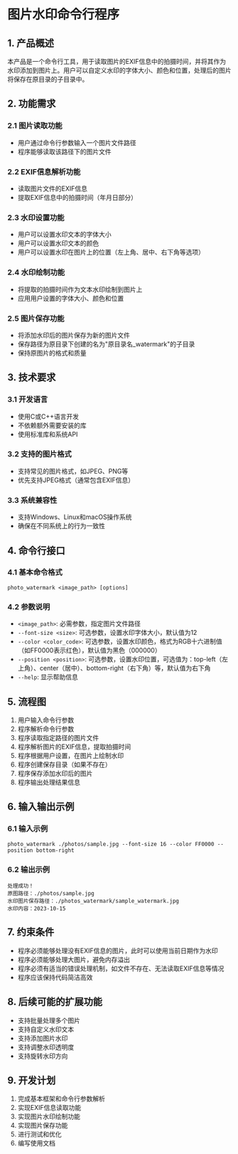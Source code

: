 # 图片水印命令行程序

## 1. 产品概述

本产品是一个命令行工具，用于读取图片的EXIF信息中的拍摄时间，并将其作为水印添加到图片上。用户可以自定义水印的字体大小、颜色和位置，处理后的图片将保存在原目录的子目录中。

## 2. 功能需求

### 2.1 图片读取功能
- 用户通过命令行参数输入一个图片文件路径
- 程序能够读取该路径下的图片文件

### 2.2 EXIF信息解析功能
- 读取图片文件的EXIF信息
- 提取EXIF信息中的拍摄时间（年月日部分）

### 2.3 水印设置功能
- 用户可以设置水印文本的字体大小
- 用户可以设置水印文本的颜色
- 用户可以设置水印在图片上的位置（左上角、居中、右下角等选项）

### 2.4 水印绘制功能
- 将提取的拍摄时间作为文本水印绘制到图片上
- 应用用户设置的字体大小、颜色和位置

### 2.5 图片保存功能
- 将添加水印后的图片保存为新的图片文件
- 保存路径为原目录下创建的名为"原目录名_watermark"的子目录
- 保持原图片的格式和质量

## 3. 技术要求

### 3.1 开发语言
- 使用C或C++语言开发
- 不依赖额外需要安装的库
- 使用标准库和系统API

### 3.2 支持的图片格式
- 支持常见的图片格式，如JPEG、PNG等
- 优先支持JPEG格式（通常包含EXIF信息）

### 3.3 系统兼容性
- 支持Windows、Linux和macOS操作系统
- 确保在不同系统上的行为一致性

## 4. 命令行接口

### 4.1 基本命令格式
```
photo_watermark <image_path> [options]
```

### 4.2 参数说明
- `<image_path>`: 必需参数，指定图片文件路径
- `--font-size <size>`: 可选参数，设置水印字体大小，默认值为12
- `--color <color_code>`: 可选参数，设置水印颜色，格式为RGB十六进制值（如FF0000表示红色），默认值为黑色（000000）
- `--position <position>`: 可选参数，设置水印位置，可选值为：top-left（左上角）、center（居中）、bottom-right（右下角）等，默认值为右下角
- `--help`: 显示帮助信息

## 5. 流程图

1. 用户输入命令行参数
2. 程序解析命令行参数
3. 程序读取指定路径的图片文件
4. 程序解析图片的EXIF信息，提取拍摄时间
5. 程序根据用户设置，在图片上绘制水印
6. 程序创建保存目录（如果不存在）
7. 程序保存添加水印后的图片
8. 程序输出处理结果信息

## 6. 输入输出示例

### 6.1 输入示例
```
photo_watermark ./photos/sample.jpg --font-size 16 --color FF0000 --position bottom-right
```

### 6.2 输出示例
```
处理成功！
原图路径：./photos/sample.jpg
水印图片保存路径：./photos_watermark/sample_watermark.jpg
水印内容：2023-10-15
```

## 7. 约束条件

- 程序必须能够处理没有EXIF信息的图片，此时可以使用当前日期作为水印
- 程序必须能够处理大图片，避免内存溢出
- 程序必须有适当的错误处理机制，如文件不存在、无法读取EXIF信息等情况
- 程序应该保持代码简洁高效

## 8. 后续可能的扩展功能

- 支持批量处理多个图片
- 支持自定义水印文本
- 支持添加图片水印
- 支持调整水印透明度
- 支持旋转水印方向

## 9. 开发计划

1. 完成基本框架和命令行参数解析
2. 实现EXIF信息读取功能
3. 实现图片水印绘制功能
4. 实现图片保存功能
5. 进行测试和优化
6. 编写使用文档